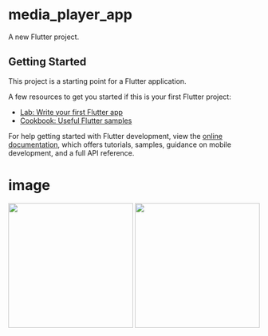 # media_player_app

A new Flutter project.

## Getting Started

This project is a starting point for a Flutter application.

A few resources to get you started if this is your first Flutter project:

- [Lab: Write your first Flutter app](https://docs.flutter.dev/get-started/codelab)
- [Cookbook: Useful Flutter samples](https://docs.flutter.dev/cookbook)

For help getting started with Flutter development, view the
[online documentation](https://docs.flutter.dev/), which offers tutorials,
samples, guidance on mobile development, and a full API reference.

# image 
 

<img src="https://github.com/user-attachments/assets/2b5d0cc9-eac0-4f2e-bbf2-9bfb3903b8ab" width="250px">
<img src="https://github.com/user-attachments/assets/c53b0b8a-84e2-432d-abc8-05c6204f8f3b" width="250px">






 


 

